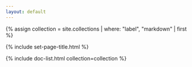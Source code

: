 ```yaml
---
layout: default
---
```


{% assign collection = site.collections | where: "label", "markdown" | first %}

{% include set-page-title.html %}

{% include doc-list.html collection=collection %}
